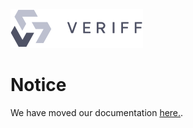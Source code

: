 <img src="https://github.com/Veriff/veriff-sample-ios/blob/master/veriff-logo.png">

# Notice
We have moved our documentation [here.](https://developers.veriff.com/#ios-sdk-integration-guide).
